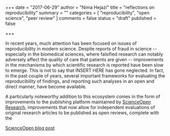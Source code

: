 +++
date = "2017-06-29"
author = "Nima Hejazi"
title = "reflections on reproducibility"
summary = ""
categories = [ "reproducibility", "open science", "peer review" ]
comments = false
status = "draft"
published = false

+++

In recent years, much attention has been focused on issues of reproducibility in
modern science. Despite reports of fraud in science -- especially in the
biomedical sciences, where falsified research can notably adversely affect the
quality of care that patients are given -- improvements in the mechanisms by
which scientific research is reported have been slow to emerge. This is not to
say that INSERT HERE has gone neglected. In fact, in the past couple of years,
several important frameworks for evaluating the reproducibility of findings, and
reporting such analyses in an open and direct manner, have become available.

A particularly noteworthy addition to this ecosystem comes in the form of
improvements to the publishing platform maintained by [ScienceOpen
Research](https://www.scienceopen.com/), improvements that now allow for
independent evaluations of original research articles to be published as open
reviews, complete with the 

[ScienceOpen blog
post](http://blog.scienceopen.com/2017/02/a-post-publication-peer-review-success-story/)


